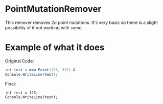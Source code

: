 # PointMutationRemover
This remover removes 2d point mutations. It's very basic so there is a slight possibility of it not working with some.

# Example of what it does
Original Code:
```csharp
int test = new Point(123, 312).X
Console.WriteLine(test);
```

Final:
```
int test = 123;
Console.WriteLine(test);
```
